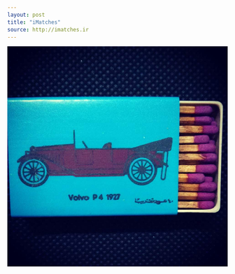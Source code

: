 ```yaml
---
layout: post
title: "iMatches"
source: http://imatches.ir
---
```


<img src="../assets/img/matches/matches-44.jpg">
